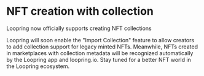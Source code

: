 # NFT creation with collection

Loopring now officially supports creating NFT collections

Loopring will soon enable the "Import Collection" feature to allow creators to add collection support for legacy minted
NFTs. Meanwhile, NFTs created in marketplaces with collection metadata will be recognized automatically by the Loopring
app and loopring.io. Stay tuned for a better NFT world in the Loopring ecosystem.